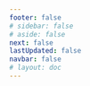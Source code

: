 ```yaml
---
footer: false
# sidebar: false
# aside: false
next: false
lastUpdated: false
navbar: false
# layout: doc
---
```


<script setup>
  const chatPrompts = [
    // Búsquedas basadas en problemas - Barreras lingüísticas en los negocios
    { id: "1", text: "Cómo comunicarse con clientes extranjeros sin conocer su idioma", category: "communication" },
    { id: "2", text: "Traducción en tiempo real para reuniones de negocios", category: "translation" },
    { id: "3", text: "Software de interpretación para videollamadas", category: "interpretation" },
    { id: "4", text: "Negocios perdidos por barreras del idioma", category: "business-problems" },
    
    // Escenarios específicos de negocios
    { id: "5", text: "Cómo presentar a clientes internacionales", category: "presentations" },
    { id: "6", text: "Realizar demostraciones de productos en diferentes idiomas", category: "demos" },
    { id: "7", text: "Mejores prácticas para reuniones internacionales de ventas", category: "sales" },
    { id: "8", text: "Comunicarse con proveedores de diferentes países", category: "supply-chain" },
    
    // Búsquedas de soluciones
    { id: "9", text: "Alternativa a intérpretes humanos costosos", category: "cost-saving" },
    { id: "10", text: "Comparación entre traducción AI y traductor humano", category: "comparison" },
    { id: "11", text: "Traducción instantánea de idiomas para negocios", category: "instant-translation" },
    { id: "12", text: "Herramientas de colaboración multilingüe", category: "collaboration" },
    
    // Búsquedas de requisitos técnicos
    { id: "13", text: "Precisión de traducción para discusiones técnicas", category: "accuracy" },
    { id: "14", text: "Software de traducción seguro para empresas", category: "security" },
    { id: "15", text: "Integración con videoconferencias existentes", category: "integration" },
    { id: "16", text: "Servicio de traducción compatible con GDPR", category: "compliance" },
    
    // ROI y valor comercial
    { id: "17", text: "Costo de la mala comunicación en negocios internacionales", category: "roi" },
    { id: "18", text: "Calcular costos de intérprete vs solución AI", category: "cost-calculator" },
    { id: "19", text: "Aumentar tasas de conversión en ventas internacionales", category: "conversion" },
    { id: "20", text: "Expansión global sin capacitación en idiomas", category: "expansion" },
    
    // Búsquedas de comparación de competidores
    { id: "21", text: "Limitaciones de traducción de Google Meet", category: "google-meet" },
    { id: "22", text: "Problemas de traducción de subtítulos en Zoom", category: "zoom" },
    { id: "23", text: "Problemas de calidad de traducción en Microsoft Teams", category: "teams" },
    
    // Búsquedas específicas por industria
    { id: "24", text: "Comunicación en manufactura con proveedores extranjeros", category: "manufacturing" },
    { id: "25", text: "Solución de idiomas para negocios de exportación", category: "export" },
]
</script>

<AIChat :prompts="chatPrompts" />